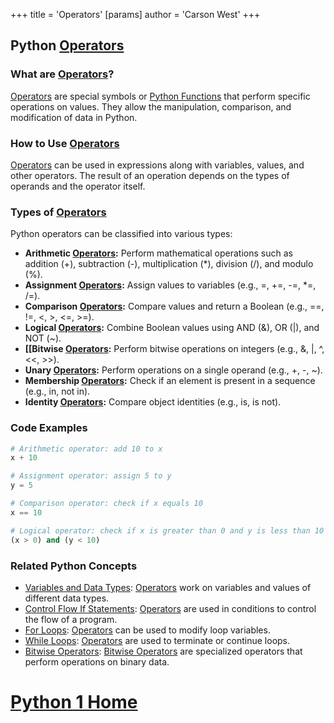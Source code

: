 +++
 title = 'Operators'
[params]
	author = 'Carson West'
+++
## Python [Operators](./../operators/)

### What are [Operators](./../operators/)?
 [Operators](./../operators/) are special symbols or [Python Functions](./../python-functions/) that perform specific operations on values. They allow the manipulation, comparison, and modification of data in Python.

### How to Use [Operators](./../operators/)
 [Operators](./../operators/) can be used in expressions along with variables, values, and other operators. The result of an operation depends on the types of operands and the operator itself.

### Types of [Operators](./../operators/)

Python operators can be classified into various types:

- **Arithmetic [Operators](./../operators/):** Perform mathematical operations such as addition (+), subtraction (-), multiplication (*), division (/), and modulo (%).
- **Assignment [Operators](./../operators/):** Assign values to variables (e.g., =, +=, -=, *=, /=).
- **Comparison [Operators](./../operators/):** Compare values and return a Boolean (e.g., ==, !=, <, >, <=, >=).
- **Logical [Operators](./../operators/):** Combine Boolean values using AND (&), OR (|), and NOT (~).
- **[[Bitwise [Operators](./../operators/):** Perform bitwise operations on integers (e.g., &, |, ^, <<, >>).
- **Unary [Operators](./../operators/):** Perform operations on a single operand (e.g., +, -, ~).
- **Membership [Operators](./../operators/):** Check if an element is present in a sequence (e.g., in, not in).
- **Identity [Operators](./../operators/):** Compare object identities (e.g., is, is not).

### Code Examples

```python
# Arithmetic operator: add 10 to x
x + 10
```

```python
# Assignment operator: assign 5 to y
y = 5
```

```python
# Comparison operator: check if x equals 10
x == 10
```

```python
# Logical operator: check if x is greater than 0 and y is less than 10
(x > 0) and (y < 10)
```

### Related Python Concepts

- [Variables and Data Types](./../variables-and-data-types/): [Operators](./../operators/) work on variables and values of different data types.
- [Control Flow If Statements](./../control-flow-if-statements/): [Operators](./../operators/) are used in conditions to control the flow of a program.
- [For Loops](./../for-loops/): [Operators](./../operators/) can be used to modify loop variables.
- [While Loops](./../while-loops/): [Operators](./../operators/) are used to terminate or continue loops.
- [Bitwise Operators](./../bitwise-operators/): [Bitwise Operators](./../bitwise-operators/) are specialized operators that perform operations on binary data.
# [Python 1 Home](./../python-1-home/)
